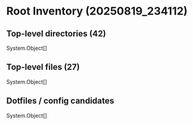 # Root Inventory (20250819_234112)

## Top-level directories (42)
System.Object[]

## Top-level files (27)
System.Object[]

## Dotfiles / config candidates
System.Object[]



